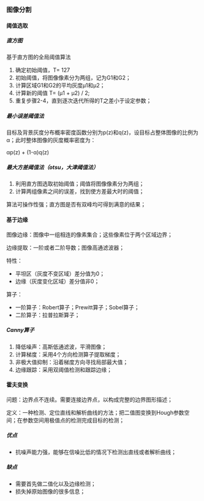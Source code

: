 ### 图像分割

#### 阈值选取

##### 直方图

基于直方图的全局阈值算法

1. 确定初始阈值，T= 127
2. 初始阈值，将图像像素分为两组，记为G1和G2；
3. 计算区域G1和G2的平均灰度μ1和μ2；
4. 计算新的阈值 T= (μ1 + μ2) / 2;
5. 重复步骤2-4，直到逐次迭代所得的T之差小于设定参数；

##### 最小误差阈值法

目标及背景灰度分布概率密度函数分别为p(z)和q(z)，设目标占整体图像的比例为α；此时整体图像的灰度概率密度为：

αp(z) + (1-α)q(z)

##### 最大方差阈值法（otsu，大津阈值法）

1. 利用直方图选取初始阈值；阈值将图像像素分为两组；
2. 计算两组像素之间的误差，找到使方差最大时的阈值；

算法可操作性强；直方图是否有双峰均可得到满意的结果；



#### 基于边缘

图像边缘：图像中一组相连的像素集合；这些像素位于两个区域边界；

边缘提取：一阶或者二阶导数；图像高通滤波器；

特性：

- 平坦区（灰度不变区域）差分值为0；
- 边缘（灰度变化区域）差分值非0；

算子：

- 一阶算子：Robert算子；Prewitt算子；Sobel算子；
- 二阶算子：拉普拉斯算子；



##### Canny算子

1. 降低噪声：高斯低通滤波，平滑图像；
2. 计算梯度：采用4个方向检测算子提取梯度；
3. 非极大值抑制：沿着梯度方向寻找局部最大值；
4. 边缘跟踪：采用双阈值检测和跟踪边缘；



#### 霍夫变换

问题：边界点不连续。需要连接边界点，以构成完整的边界图形描述；

定义：一种检测、定位直线和解析曲线的方法；把二值图变换到Hough参数空间；在参数空间用极值点的检测完成目标的检测；

##### 优点

- 抗噪声能力强，能够在信噪比低的情况下检测出直线或者解析曲线；

##### 缺点

- 需要首先做二值化以及边缘检测；
- 损失掉原始图像的很多信息；

